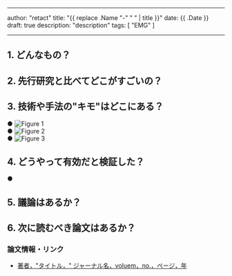 
---
author: "retact"
title: "{{ replace .Name "-" " " | title }}"
date: {{ .Date }}
draft: true
description: "description"
tags: [
    "EMG"
]

---

## 1. どんなもの？



<!--more-->  

## 2. 先行研究と比べてどこがすごいの？

## 3. 技術や手法の"キモ"はどこにある？
 ● 
 ![Figure 1]()  
 ● 
 ![Figure 2]()  
 ● 
 ![Figure 3]()  

## 4. どうやって有効だと検証した？
 ● 
## 5. 議論はあるか？

## 6. 次に読むべき論文はあるか？

### 論文情報・リンク

- [著者，"タイトル，" ジャーナル名，voluem，no.，ページ，年](論文リンク)

